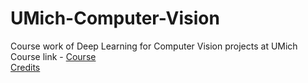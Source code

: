 # UMich-Computer-Vision
Course work of Deep Learning for Computer Vision projects at UMich
<br>
Course link - [Course](https://web.eecs.umich.edu/~justincj/teaching/eecs498/FA2019/)
<br>
[Credits](https://github.com/linxiaow/EECS498-Deep-Learning-for-Vision) 
